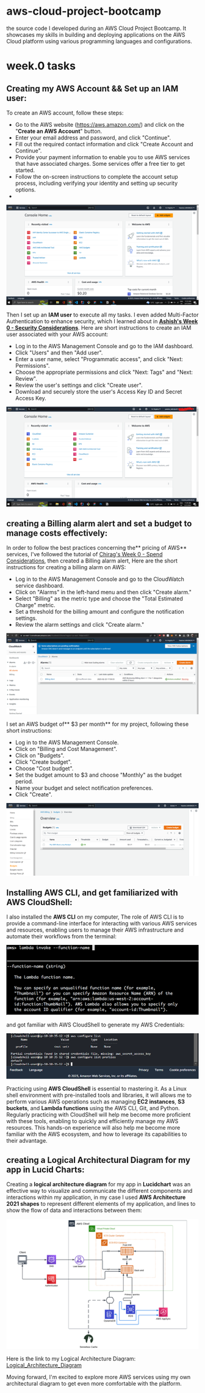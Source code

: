 # aws-cloud-project-bootcamp
the source code I developed during an AWS Cloud Project Bootcamp. It showcases my skills in building and deploying applications on the AWS Cloud platform using various programming languages and configurations.

# week.0 tasks
## Creating my AWS Account && Set up an IAM user:
To create an AWS account, follow these steps:
+ Go to the AWS website (https://aws.amazon.com/) and click on the "**Create an AWS Account**" button.
+ Enter your email address and password, and click "Continue".
+ Fill out the required contact information and click "Create Account and Continue".
+ Provide your payment information to enable you to use AWS services that have associated charges. Some services offer a free tier to get started.
+ Follow the on-screen instructions to complete the account setup process, including verifying your identity and setting up security options.
+ 

![My AWS Account](/Docs/Assets/aws_account.png)

 Then I set up an **IAM user** to execute all my tasks. I even added Multi-Factor Authentication to enhance security, which I learned about in [**Ashish's Week 0 - Security Considerations**](https://www.youtube.com/watch?v=4EMWBYVggQI&list=PLBfufR7vyJJ7k25byhRXJldB5AiwgNnWv&index=15). 
 Here are short instructions to create an IAM user associated with your AWS account:
+ Log in to the AWS Management Console and go to the IAM dashboard.
+ Click "Users" and then "Add user".
+ Enter a user name, select "Programmatic access", and click "Next: Permissions".
+ Choose the appropriate permissions and click "Next: Tags" and "Next: Review".
+ Review the user's settings and click "Create user".
+ Download and securely store the user's Access Key ID and Secret Access Key.

![IAM user associated to my account](/Docs/Assets/aws_iam.png)


## creating a Billing alarm alert and set a budget to manage costs effectively:
In order to follow the best practices concerning the** pricing of AWS** services, I've followed the tutorial of [Chirag's Week 0 - Spend Considerations](https://www.youtube.com/watch?v=OVw3RrlP-sI&list=PLBfufR7vyJJ7k25byhRXJldB5AiwgNnWv&index=13), then created a Billing alarm alert, Here are the short instructions for creating a billing alarm on AWS:
+ Log in to the AWS Management Console and go to the CloudWatch service dashboard.
+ Click on "Alarms" in the left-hand menu and then click "Create alarm."
+ Select "Billing" as the metric type and choose the "Total Estimated Charge" metric.
+ Set a threshold for the billing amount and configure the notification settings.
+ Review the alarm settings and click "Create alarm."

![Billing Alarm](/Docs/Assets/billing_alarm.png)

I set an AWS budget of** $3 per month** for my project, following these short instructions:

+ Log in to the AWS Management Console.
+ Click on "Billing and Cost Management".
+ Click on "Budgets".
+ Click "Create budget".
+ Choose "Cost budget".
+ Set the budget amount to $3 and choose "Monthly" as the budget period.
+ Name your budget and select notification preferences.
+ Click "Create".

![Billing Alarm](/Docs/Assets/Bootcamp_Budget.png)


## Installing AWS CLI, and get familiarized with AWS CloudShell:
I also installed the **AWS CLI** on my computer, The role of AWS CLI is to provide a command-line interface for interacting with various AWS services and resources, enabling users to manage their AWS infrastructure and automate their workflows from the terminal:

![Billing Alarm](/Docs/Assets/aws_cli.png)

 and got familiar with AWS CloudShell to generate my AWS Credentials:
 
 ![Billing Alarm](/Docs/Assets/Generate_Credentials.png)
 
Practicing using **AWS CloudShell** is essential to mastering it. As a Linux shell environment with pre-installed tools and libraries, it will allows me to perform various AWS operations such as managing **EC2 instances**, **S3 buckets**, and **Lambda functions** using the AWS CLI, Git, and Python. Regularly practicing with CloudShell will help me become more proficient with these tools, enabling to quickly and efficiently manage my AWS resources. This hands-on experience will also help me become more familiar with the AWS ecosystem, and how to leverage its capabilities to their advantage.


## creating a Logical Architectural Diagram for my app in Lucid Charts:
Creating a **logical architecture diagram** for my app in **Lucidchart** was an effective way to visualize and communicate the different components and interactions within my application, in my case I used **AWS Architecture 2021 shapes** to represent different elements of my application, and lines to show the flow of data and interactions between them: 

![Logical_Architecture_Diagram](/Docs/Assets/architecture_diagram.png)

Here is the link to my Logical Architecture Diagram: [Logical_Architecture_Diagram](https://lucid.app/lucidchart/4c72a1e1-4824-43eb-93f5-4e93a0e53e8e/edit?viewport_loc=-1219%2C-11%2C2750%2C1276%2C0_0&invitationId=inv_fd78f6b7-dc8e-4a31-8c2f-c2494d3b37d2)

Moving forward, I'm excited to explore more AWS services using my own architectural diagram to get even more comfortable with the platform.






 
 
 
 
 
 
 
 
 
